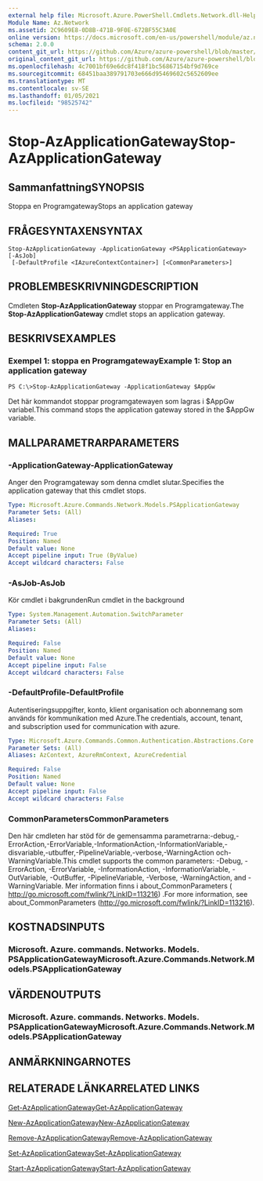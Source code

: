```yaml
---
external help file: Microsoft.Azure.PowerShell.Cmdlets.Network.dll-Help.xml
Module Name: Az.Network
ms.assetid: 2C9609E8-0D8B-471B-9F0E-672BF55C3A0E
online version: https://docs.microsoft.com/en-us/powershell/module/az.network/stop-azapplicationgateway
schema: 2.0.0
content_git_url: https://github.com/Azure/azure-powershell/blob/master/src/Network/Network/help/Stop-AzApplicationGateway.md
original_content_git_url: https://github.com/Azure/azure-powershell/blob/master/src/Network/Network/help/Stop-AzApplicationGateway.md
ms.openlocfilehash: 4c7001bf69e6dc8f418f1bc56867154bf9d769ce
ms.sourcegitcommit: 68451baa389791703e666d95469602c5652609ee
ms.translationtype: MT
ms.contentlocale: sv-SE
ms.lasthandoff: 01/05/2021
ms.locfileid: "98525742"
---
```

# <span data-ttu-id="d0054-101">Stop-AzApplicationGateway</span><span class="sxs-lookup"><span data-stu-id="d0054-101">Stop-AzApplicationGateway</span></span>

## <span data-ttu-id="d0054-102">Sammanfattning</span><span class="sxs-lookup"><span data-stu-id="d0054-102">SYNOPSIS</span></span>
<span data-ttu-id="d0054-103">Stoppa en Programgateway</span><span class="sxs-lookup"><span data-stu-id="d0054-103">Stops an application gateway</span></span>

## <span data-ttu-id="d0054-104">FRÅGESYNTAXEN</span><span class="sxs-lookup"><span data-stu-id="d0054-104">SYNTAX</span></span>

```
Stop-AzApplicationGateway -ApplicationGateway <PSApplicationGateway> [-AsJob]
 [-DefaultProfile <IAzureContextContainer>] [<CommonParameters>]
```

## <span data-ttu-id="d0054-105">PROBLEMBESKRIVNING</span><span class="sxs-lookup"><span data-stu-id="d0054-105">DESCRIPTION</span></span>
<span data-ttu-id="d0054-106">Cmdleten **Stop-AzApplicationGateway** stoppar en Programgateway.</span><span class="sxs-lookup"><span data-stu-id="d0054-106">The **Stop-AzApplicationGateway** cmdlet stops an application gateway.</span></span>

## <span data-ttu-id="d0054-107">BESKRIVS</span><span class="sxs-lookup"><span data-stu-id="d0054-107">EXAMPLES</span></span>

### <span data-ttu-id="d0054-108">Exempel 1: stoppa en Programgateway</span><span class="sxs-lookup"><span data-stu-id="d0054-108">Example 1: Stop an application gateway</span></span>
```
PS C:\>Stop-AzApplicationGateway -ApplicationGateway $AppGw
```

<span data-ttu-id="d0054-109">Det här kommandot stoppar programgatewayen som lagras i $AppGw variabel.</span><span class="sxs-lookup"><span data-stu-id="d0054-109">This command stops the application gateway stored in the $AppGw variable.</span></span>

## <span data-ttu-id="d0054-110">MALLPARAMETRAR</span><span class="sxs-lookup"><span data-stu-id="d0054-110">PARAMETERS</span></span>

### <span data-ttu-id="d0054-111">-ApplicationGateway</span><span class="sxs-lookup"><span data-stu-id="d0054-111">-ApplicationGateway</span></span>
<span data-ttu-id="d0054-112">Anger den Programgateway som denna cmdlet slutar.</span><span class="sxs-lookup"><span data-stu-id="d0054-112">Specifies the application gateway that this cmdlet stops.</span></span>

```yaml
Type: Microsoft.Azure.Commands.Network.Models.PSApplicationGateway
Parameter Sets: (All)
Aliases:

Required: True
Position: Named
Default value: None
Accept pipeline input: True (ByValue)
Accept wildcard characters: False
```

### <span data-ttu-id="d0054-113">-AsJob</span><span class="sxs-lookup"><span data-stu-id="d0054-113">-AsJob</span></span>
<span data-ttu-id="d0054-114">Kör cmdlet i bakgrunden</span><span class="sxs-lookup"><span data-stu-id="d0054-114">Run cmdlet in the background</span></span>

```yaml
Type: System.Management.Automation.SwitchParameter
Parameter Sets: (All)
Aliases:

Required: False
Position: Named
Default value: None
Accept pipeline input: False
Accept wildcard characters: False
```

### <span data-ttu-id="d0054-115">-DefaultProfile</span><span class="sxs-lookup"><span data-stu-id="d0054-115">-DefaultProfile</span></span>
<span data-ttu-id="d0054-116">Autentiseringsuppgifter, konto, klient organisation och abonnemang som används för kommunikation med Azure.</span><span class="sxs-lookup"><span data-stu-id="d0054-116">The credentials, account, tenant, and subscription used for communication with azure.</span></span>

```yaml
Type: Microsoft.Azure.Commands.Common.Authentication.Abstractions.Core.IAzureContextContainer
Parameter Sets: (All)
Aliases: AzContext, AzureRmContext, AzureCredential

Required: False
Position: Named
Default value: None
Accept pipeline input: False
Accept wildcard characters: False
```

### <span data-ttu-id="d0054-117">CommonParameters</span><span class="sxs-lookup"><span data-stu-id="d0054-117">CommonParameters</span></span>
<span data-ttu-id="d0054-118">Den här cmdleten har stöd för de gemensamma parametrarna:-debug,-ErrorAction,-ErrorVariable,-InformationAction,-InformationVariable,-disvariable,-utbuffer,-PipelineVariable,-verbose,-WarningAction och-WarningVariable.</span><span class="sxs-lookup"><span data-stu-id="d0054-118">This cmdlet supports the common parameters: -Debug, -ErrorAction, -ErrorVariable, -InformationAction, -InformationVariable, -OutVariable, -OutBuffer, -PipelineVariable, -Verbose, -WarningAction, and -WarningVariable.</span></span> <span data-ttu-id="d0054-119">Mer information finns i about_CommonParameters ( http://go.microsoft.com/fwlink/?LinkID=113216) .</span><span class="sxs-lookup"><span data-stu-id="d0054-119">For more information, see about_CommonParameters (http://go.microsoft.com/fwlink/?LinkID=113216).</span></span>

## <span data-ttu-id="d0054-120">KOSTNADS</span><span class="sxs-lookup"><span data-stu-id="d0054-120">INPUTS</span></span>

### <span data-ttu-id="d0054-121">Microsoft. Azure. commands. Networks. Models. PSApplicationGateway</span><span class="sxs-lookup"><span data-stu-id="d0054-121">Microsoft.Azure.Commands.Network.Models.PSApplicationGateway</span></span>

## <span data-ttu-id="d0054-122">VÄRDEN</span><span class="sxs-lookup"><span data-stu-id="d0054-122">OUTPUTS</span></span>

### <span data-ttu-id="d0054-123">Microsoft. Azure. commands. Networks. Models. PSApplicationGateway</span><span class="sxs-lookup"><span data-stu-id="d0054-123">Microsoft.Azure.Commands.Network.Models.PSApplicationGateway</span></span>

## <span data-ttu-id="d0054-124">ANMÄRKNINGAR</span><span class="sxs-lookup"><span data-stu-id="d0054-124">NOTES</span></span>

## <span data-ttu-id="d0054-125">RELATERADE LÄNKAR</span><span class="sxs-lookup"><span data-stu-id="d0054-125">RELATED LINKS</span></span>

[<span data-ttu-id="d0054-126">Get-AzApplicationGateway</span><span class="sxs-lookup"><span data-stu-id="d0054-126">Get-AzApplicationGateway</span></span>](./Get-AzApplicationGateway.md)

[<span data-ttu-id="d0054-127">New-AzApplicationGateway</span><span class="sxs-lookup"><span data-stu-id="d0054-127">New-AzApplicationGateway</span></span>](./New-AzApplicationGateway.md)

[<span data-ttu-id="d0054-128">Remove-AzApplicationGateway</span><span class="sxs-lookup"><span data-stu-id="d0054-128">Remove-AzApplicationGateway</span></span>](./Remove-AzApplicationGateway.md)

[<span data-ttu-id="d0054-129">Set-AzApplicationGateway</span><span class="sxs-lookup"><span data-stu-id="d0054-129">Set-AzApplicationGateway</span></span>](./Set-AzApplicationGateway.md)

[<span data-ttu-id="d0054-130">Start-AzApplicationGateway</span><span class="sxs-lookup"><span data-stu-id="d0054-130">Start-AzApplicationGateway</span></span>](./Start-AzApplicationGateway.md)


